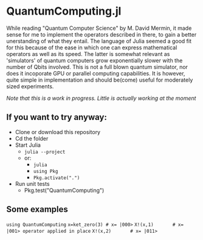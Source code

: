 # QuantumComputing.jl

While reading "Quantum Computer Science" by M. David Mermin, it made sense for me to implement the operators described in there, to gain a better unerstanding of what they entail. The language of Julia seemed a good fit for this because of the ease in which one can express mathematical operators as well as its speed. The latter is somewhat relevant as 'simulators' of quantum computers grow exponentially slower with the number of Qbits involved. This is not a full blown quantum simulator, nor does it incoporate GPU or parallel computing capabilities. It is however, quite simple in implementation and should be(come) useful for moderately sized experiments.

*Note that this is a work in progress. Little is actually working at the moment*

## If you want to try anyway:

- Clone or download this repository
- Cd the folder
- Start Julia
	- `julia --project`
	- or:
		- `julia`
		- `using Pkg`
		- `Pkg.activate(".")`
- Run unit tests
	- Pkg.test("QuantumComputing")

## Some examples

`using QuantumComputing`
`x=ket_zero(3) # x= |000>`
`X!(x,1)       # x= |001> operator applied in place`
`X!(x,2)       # x= |011>`


